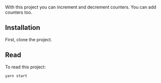 With this project you can increment and decrement counters. You can add counters too.

## Installation

First, clone the project.

## Read

To read this project:

`yarn start`
